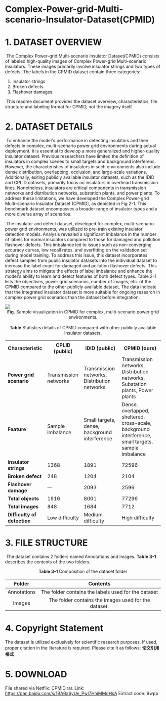 # Complex-Power-grid-Multi-scenario-Insulator-Dataset(CPMID)

# 1. **DATASET OVERVIEW**

​	The Complex Power-grid Multi-scenario Insulator Dataset(CPMID) consists of labeled high-quality images of Complex Power-grid Multi-scenario Insulators. These images primarily involve insulator strings and two types of defects. The labels in the CPMID dataset contain three categories:

1. Insulator strings
2. Broken defects
3. Flashover damages

​	This readme document provides the dataset overview, characteristics, file structure and labeling format for CPMID, not the imagery itself.

# 2. **DATASET DETAILS**

​	To enhance the model's performance in detecting insulators and their defects in complex, multi-scenario power grid environments during actual deployment, it is essential to develop a more generalized and higher-quality insulator dataset. Previous researchers have limited the definition of insulators in complex scenes to small targets and background interferenc. However, the characteristics of insulators in such environments also include dense distribution, overlapping, occlusion, and large-scale variations. Additionally, exiting publicly available insulator datasets, such as the IDID and CPLID datasets, primarily focus on insulators in overhead transmission lines. Nonetheless, insulators are critical components in transmission networks and distribution networks, substation plants, and power plants. To address these limitations, we have developed the Complex Power-grid Multi-scenario Insulator Dataset (CPMID), as depicted in Fig 2-1. This benchmark dataset encompasses a broader range of insulator types and a more diverse array of scenarios. 

​	The insulator and defect dataset, developed for complex, multi-scenario power grid environments, was utilized to pre-train existing insulator detection models. Analysis revealed a significant imbalance in the number of labels for normal insulators compared to those for damaged and pollution flashover defects. This imbalance led to issues such as non-converging accuracy curves, low recall rates, and overfitting on the validation set during model training. To address this issue, this dataset incorporates defect samples from public insulator datasets into the individual dataset to increase the label count for damaged and pollution flashover defects. This strategy aims to mitigate the effects of label imbalance and enhance the model's ability to learn and detect features of both defect types. Table 2-1 lists the objectives, power grid scenarios, number of images, etc. of the CPMID compared to the other publicly available dataset. The data indicate that the integrated insulator dataset is more suitable for ongoing research in complex power grid scenarios than the dataset before integration.

<img src='Fig/L_Self-constructed insulator datasets for complex, multi-scenario power grid environments.png'>

<div align=center><strong>Fig.</strong> Sample visualization in CPMID  for complex, multi-scenario power grid environments.</div>

<br>

<div align=center><strong>Table</strong> Statistics details of CPMID compared with other publicly available insulator datasets.</div>

<table>
  <tr>
    <th>Characteristic</th>
    <th>CPLID (public)</th>
    <th>IDID (public)</th>
    <th>CPMID (ours)</th>
  </tr>
  <tr>
    <td><strong>Power grid scenario</strong></td>
    <td>Transmission networks</td>
    <td>Transmission networks, Distribution networks</td>
    <td>Transmission networks, Distribution networks, Substation plants, Power plants</td>
  </tr>
  <tr>
    <td><strong>Feature</strong></td>
    <td>Sample imbalance</td>
    <td>Small targets, dense, background interference</td>
    <td>Dense, overlapped, sheltered, cross-scale, background interference, small targets, sample imbalance</td>
  </tr>
  <tr>
    <td><strong>Insulator strings</strong></td>
    <td>1368</td>
    <td>1891</td>
    <td>72596</td>
  </tr>
  <tr>
    <td><strong>Broken defect</strong></td>
    <td>248</td>
    <td>1204</td>
    <td>2104</td>
  </tr>
  <tr>
    <td><strong>Flashover damage</strong></td>
    <td>&mdash;</td>
    <td>2093</td>
    <td>2596</td>
  </tr>
  <tr>
    <td><strong>Total objects</strong></td>
    <td>1616</td>
    <td>8001</td>
    <td>77296</td>
  </tr>
  <tr>
    <td><strong>Total images</strong></td>
    <td>848</td>
    <td>1684</td>
    <td>7712</td>
  </tr>
  <tr>
    <td><strong>Difficulty of detection</strong></td>
    <td>Low difficulty</td>
    <td>Medium difficulty</td>
    <td>High difficulty</td>
  </tr>
</table>


# 3. **FILE STRUCTURE**

​	The dataset contains 2 folders named Annotations and Images. **Table 3-1** describes the contents of the two folders.

<div align=center><strong>Table 3-1 </strong>Composition of the dataset folder</div>

|   Folder    |                       Contents                       |
| :---------: | :--------------------------------------------------: |
| Annotations | The folder contains the labels used for the dataset  |
|   Images    | The folder contains the images used for the dataset. |

# 4. Copyright Statement

The dataset is utilized exclusively for scientific research purposes. If used, proper citation in the literature is required. Please cite it as follows: **论文引用格式**

# 5. DOWNLOAD

File shared via Netflix:  CPMID.rar.
Link: https://pan.baidu.com/s/1BABa6yUe_PwI7HhiMMdHsA Extract code: 9wpp